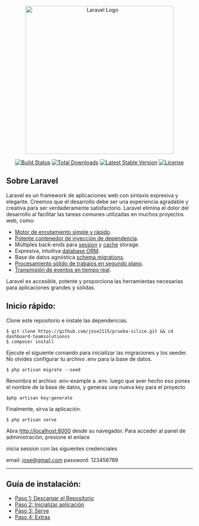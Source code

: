 <p align="center"><a href="https://laravel.com" target="_blank"><img src="https://raw.githubusercontent.com/laravel/art/master/logo-lockup/5%20SVG/2%20CMYK/1%20Full%20Color/laravel-logolockup-cmyk-red.svg" width="400" alt="Laravel Logo"></a></p>

<p align="center">
<a href="https://github.com/laravel/framework/actions"><img src="https://github.com/laravel/framework/workflows/tests/badge.svg" alt="Build Status"></a>
<a href="https://packagist.org/packages/laravel/framework"><img src="https://img.shields.io/packagist/dt/laravel/framework" alt="Total Downloads"></a>
<a href="https://packagist.org/packages/laravel/framework"><img src="https://img.shields.io/packagist/v/laravel/framework" alt="Latest Stable Version"></a>
<a href="https://packagist.org/packages/laravel/framework"><img src="https://img.shields.io/packagist/l/laravel/framework" alt="License"></a>
</p>

## Sobre Laravel

Laravel es un framework de aplicaciones web con sintaxis expresiva y elegante. Creemos que el desarrollo debe ser una experiencia agradable y creativa para ser verdaderamente satisfactorio. Laravel elimina el dolor del desarrollo al facilitar las tareas comunes utilizadas en muchos proyectos web, como:

- [Motor de enrutamiento simple y rápido](https://laravel.com/docs/routing).
- [Potente contenedor de inyección de dependencia](https://laravel.com/docs/container).
- Múltiples back-ends para [session](https://laravel.com/docs/session) y [cache](https://laravel.com/docs/cache) storage.
- Expresiva, intuitiva [database ORM](https://laravel.com/docs/eloquent).
- Base de datos agnóstica [schema migrations](https://laravel.com/docs/migrations).
- [Procesamiento sólido de trabajos en segundo plano](https://laravel.com/docs/queues).
- [Transmisión de eventos en tiempo real](https://laravel.com/docs/broadcasting).


Laravel es accesible, potente y proporciona las herramientas necesarias para aplicaciones grandes y sólidas.

## Inicio rápido:

Clone este repositorio e instale las dependencias.

    $ git clone https://github.com/jose2115/prueba-silice.git && cd dashboard-teamsolutionss
    $ composer install


Ejecute el siguiente comando para inicializar las migraciones y los seeder. No olvides configurar tu archivo .env para la base de datos.

    $ php artisan migrate --seed


Renombra el archivo .env-example a .env. luego que aver hecho eso pones el nombre de la base de datos, y generas una nueva key para el proyecto

    $php artisan key:generate

Finalmente, sirva la aplicación.

    $ php artisan serve

Abra [http://localhost:8000](http://localhost:8000) desde su navegador.
Para acceder al panel de administración, presione el enlace

inicia session con las siguientes credenciales

email: jose@gmail.com
password: 123456789


-----
<a name="item3"></a>
## Guía de instalación:

* [Paso 1: Descargar el Repositorio](#step1)
* [Paso 2: Inicializar aplicación](#step2)
* [Paso 3: Serve](#step3)
* [Paso 4: Extras](#step4)